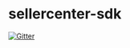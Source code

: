 # sellercenter-sdk

[![Gitter](https://badges.gitter.im/Join%20Chat.svg)](https://gitter.im/mobly/sellercenter-sdk?utm_source=badge&utm_medium=badge&utm_campaign=pr-badge&utm_content=badge)